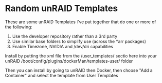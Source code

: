 # Random unRAID Templates
These are some unRAID Templates I've put together that do one or more of the following:

1. Use the developer repository rather than a 3rd party
2. Use similar base folders to simplify use (across the *arr packages)
3. Enable Timezone, NVIDIA and /dev/dri capabilities

Install by putting the xml file from the /user_templates/ sectio here into your unRAID /boot/config/plugins/dockerMan/templates-user/ folder

Then you can install by going to unRAID then Docker, then choose "Add a Container" and select the template from User Templates

